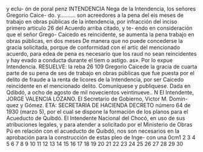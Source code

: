 y
eclu-
ón de
poral
penz
INTENDENCIA
Nega
de la Intendencia, los señores Gregorio Caice-
do. y.......... son acreedores a la pena del
eis meses de trabajo en obras públicas de la
intendencia, por infracción del inciso primero
artículo 26 del Acuerdo arriba citado, y te-
endo en consideración que el señor Grego-
Caicedo es reincidente, se aumenta la pena
trabajo en obras públicas, en dos meses
De manera que no puede concederse la
gracia solicitada, porque de conformidad con
el artíc del mencionado acuerdo, para
edea de pena es necesario que los
raud
no sean reincidentes y hay
evado a conducta durante el tiem o
astigo.
as».
Por lo expue Intendencia.
RESUELVE:
la reba
26
109
Gregorio Caicede la gracia de
cuarta parte de su pena de
ses de trabajo en obras públicas que
fue
puesta por el delito de fraude a la
renta de licores de la Intendencia, por ser
Caicedo reincidente en el mencionado delito.
Comuníquese y publiquese.
Dada en Qdibdó, a ocho de agosto de mil
novecientos veintinueve..
N
El Intendente, JORGE VALENCIA LOZANO.
El Secretario de Gobierno, Victor M. Domin-
quez y Gómez.
ETA:
SECRETARIA DE HACIENDA
DECRETO número 64 de 1930 (marzo 5), por
el cual se dispone la formación de los
planos para el Acueducto de Quibdó.
El Intendente Nacional del Chocó, en uso
de sus atribuciones legales, y para atender a
solicitado por el Ministerio de Obras Pú
en relación con el acueducto de Quibdó,
nos son necesarios en la aprobación
para la construcción de estas
pleo de Inge-
con
una
0cm1 2 3 4 5 6 7 8 9 10 11 12 13 14 15 16 17 18 19 20 21 22 23 24 25 26 27 28 29 30